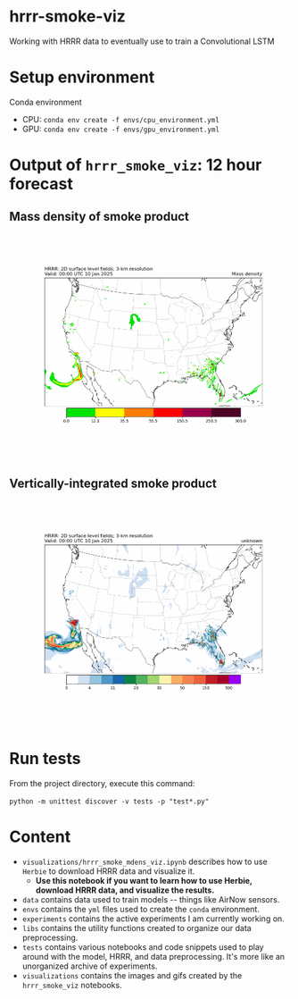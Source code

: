 # hrrr-smoke-viz
Working with HRRR data to eventually use to train a Convolutional LSTM

# Setup environment 
Conda environment 
- CPU: `conda env create -f envs/cpu_environment.yml`
- GPU: `conda env create -f envs/gpu_environment.yml`

# Output of `hrrr_smoke_viz`: 12 hour forecast
## Mass density of smoke product
![](visualizations/mdens_images/full_forecast.gif)
## Vertically-integrated smoke product
![](visualizations/colmd_images/full_forecast.gif)

# Run tests
From the project directory, execute this command:

`python -m unittest discover -v tests -p "test*.py"`

# Content
- `visualizations/hrrr_smoke_mdens_viz.ipynb` describes how to use `Herbie` to download HRRR data and visualize it.
    - **Use this notebook if you want to learn how to use Herbie, download HRRR data, and visualize the results.**
- `data` contains data used to train models -- things like AirNow sensors.
- `envs` contains the `yml` files used to create the `conda` environment.
- `experiments` contains the active experiments I am currently working on.
- `libs` contains the utility functions created to organize our data preprocessing.
- `tests` contains various notebooks and code snippets used to play around with the model, HRRR, and data preprocessing. It's more like an unorganized archive of experiments.
- `visualizations` contains the images and gifs created by the `hrrr_smoke_viz` notebooks.
